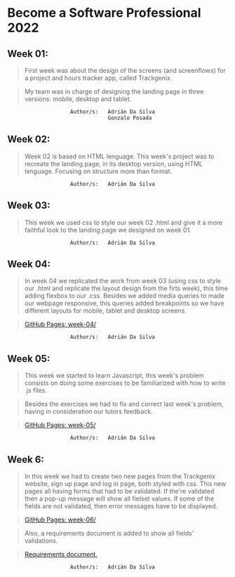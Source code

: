 # Become a Software Professional 2022

## Week 01:

> First week was about the design of the screens (and screenflows) for a project and hours tracker app, called Trackgenix.

>My team was in charge of designing the landing page in three versions: mobile, desktop and tablet.

```
                    Author/s:   Adrián Da Silva
                                Gonzalo Posada
```

## Week 02:
> Week 02 is based on HTML lenguage. This week's project was to recreate the landing page, in its desktop version, using HTML lenguage. Focusing on structure more than format.

```
                    Author/s:   Adrián Da Silva
```

## Week 03:
> This week we used css to style our week 02 .html and give it a more faithful look to the landing page we designed on week 01.

```
                    Author/s:   Adrián Da Silva
```

## Week 04:
> In week 04 we replicated the work from week 03 (using css to style our .html and replicate the layout design from the firts week), this time adding flexbox to our .css. Besides we added media queries to made our webpage responsive, this queries added breakpoints so we have different layouts for mobile, tablet and desktop screens.

>[GitHub Pages: week-04/](https://ansitox.github.io/BaSP-A2022-Etapa-1/week-04/)

```
                    Author/s:   Adrián Da Silva
```

## Week 05:
> This week we started to learn Javascript, this week's problem consists on doing some exercises to be familiarized with how to write .js files.

> Besides the exercises we had to fix and correct last week's problem, having in consideration our tutors feedback.

>[GitHub Pages: week-05/](https://ansitox.github.io/BaSP-A2022-Etapa-1/week-05/)

```
                    Author/s:   Adrián Da Silva
```

## Week 6:
> In this week we had to create two new pages from the Trackgenix website, sign up page and log in page, both styled with css. This new pages all having forms that had to be validated. If the're validated then a pop-up message will show all fielset values. If some of the fields are not validated, then error messages have to be displayed.

>[GitHub Pages: week-06/](https://ansitox.github.io/BaSP-A2022-Etapa-1/week-06/)

> Also, a requirements document is added to show all fields' validations.

>[Requirements document.](https://drive.google.com/file/d/149r_oR4Uc5tEYECdFZCXv_TcpGY7Z8oE/view?usp=sharing)

```
                    Author/s:   Adrián Da Silva
```